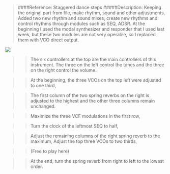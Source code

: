 >####Reference: Staggered dance steps
#####Description:
Keeping the original part from file, make rhythm, sound and other adjustments.
Added two new rhythm and sound mixes, create new rhythms and control rhythms through modules such as SEQ, ADSR.
At the beginning I used the modal synthesizer and responder that I used last week, but these two modules are not very operable, so I replaced them with VCO direct output.
<img src= "https://drive.google.com/uc?export=view&id=1tHFCHvyAb0X5YMZJ5EW2dp-scVIx4dP2">

>>The six controllers at the top are the main controllers of this instrument. The three on the left control the tones and the three on the right control the volume.

>>At the beginning, the three VCOs on the top left were adjusted to one third,

>>The first column of the two spring reverbs on the right is adjusted to the highest and the other three columns remain unchanged.

>>Maximize the three VCF modulations in the first row,

>>Turn the clock of the leftmost SEQ to half,

>>Adjust the remaining columns of the right spring reverb to the maximum,
Adjust the top three VCOs to two thirds,

>>(Free to play here)

>>At the end, turn the spring reverb from right to left to the lowest order.
